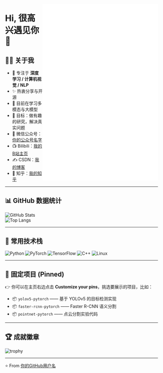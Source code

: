 <img align="right" width="380"
     src="https://raw.githubusercontent.com/wuuuu96/wuuuu96/main/metrics.svg" />

# Hi, 很高兴遇见你 👋

## 🙋‍♂️ 关于我
<img align="right" width="380"
     src="https://raw.githubusercontent.com/wuuuu96/wuuuu96/main/metrics.svg" />
- 🔭 专注于 **深度学习 / 计算机视觉 / NLP**
- ✨ 热衷分享与开源
- 🌱 目前在学习多模态与大模型
- 🎯 目标：做有趣的研究，解决真实问题
- 💬 微信公众号：[你的公众号名字](https://你的公众号链接)
- 📺 Bilibili：[我的B站主页](https://space.bilibili.com/357936991?spm_id_from=333.1007.0.0)
- ✍️ CSDN：[我的博客](https://blog.csdn.net/你的ID)
- 🤝 知乎：[我的知乎](https://www.zhihu.com/people/你的ID)
---

## 📊 GitHub 数据统计
![GitHub Stats](https://github-readme-stats.vercel.app/api?username=wuuuu96&show_icons=true&theme=tokyonight)  
![Top Langs](https://github-readme-stats.vercel.app/api/top-langs/?username=wuuuu96&layout=compact&theme=tokyonight)

---

## 🚀 常用技术栈
![Python](https://img.shields.io/badge/Python-3776AB?style=for-the-badge&logo=python&logoColor=white)
![PyTorch](https://img.shields.io/badge/PyTorch-EE4C2C?style=for-the-badge&logo=pytorch&logoColor=white)
![TensorFlow](https://img.shields.io/badge/TensorFlow-FF6F00?style=for-the-badge&logo=tensorflow&logoColor=white)
![C++](https://img.shields.io/badge/C++-00599C?style=for-the-badge&logo=cplusplus&logoColor=white)
![Linux](https://img.shields.io/badge/Linux-FCC624?style=for-the-badge&logo=linux&logoColor=black)

---

## 📌 固定项目 (Pinned)
👉 你可以在主页右边点击 **Customize your pins**，挑选要展示的项目，比如：
- 📦 `yolov5-pytorch` —— 基于 YOLOv5 的目标检测实现
- 📦 `faster-rcnn-pytorch` —— Faster R-CNN 语义分割
- 📦 `pointnet-pytorch` —— 点云分割实验代码

---

## 🏆 成就徽章
![trophy](https://github-profile-trophy.vercel.app/?username=wuuuu96&theme=onedark&row=1&column=6)

---

⭐️ From [你的GitHub用户名](https://github.com/wuuuu96)

